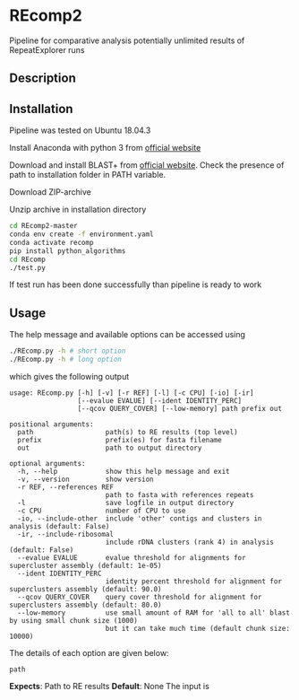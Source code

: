 # REcomp2

Pipeline for comparative analysis potentially unlimited results of RepeatExplorer runs

## Description

## Installation

Pipeline was tested on Ubuntu 18.04.3

Install Anaconda with python 3 from [official website](https://www.anaconda.com/products/individual)

Download and install BLAST+ from [official website](https://ftp.ncbi.nlm.nih.gov/blast/executables/blast+/LATEST/). Check the presence of path to installation folder in PATH variable.

Download ZIP-archive

Unzip archive in installation directory

```bash
cd REcomp2-master
conda env create -f environment.yaml
conda activate recomp
pip install python_algorithms
cd REcomp
./test.py
```

If test run has been done successfully than pipeline is ready to work

## Usage

The help message and available options can be accessed using

```bash
./REcomp.py -h # short option
./REcomp.py -h # long option
```

which gives the following output

```
usage: REcomp.py [-h] [-v] [-r REF] [-l] [-c CPU] [-io] [-ir]
                 [--evalue EVALUE] [--ident IDENTITY_PERC]
                 [--qcov QUERY_COVER] [--low-memory] path prefix out

positional arguments:
  path                  path(s) to RE results (top level)
  prefix                prefix(es) for fasta filename
  out                   path to output directory

optional arguments:
  -h, --help            show this help message and exit
  -v, --version         show version
  -r REF, --references REF
                        path to fasta with references repeats
  -l                    save logfile in output directory
  -c CPU                number of CPU to use
  -io, --include-other  include 'other' contigs and clusters in analysis (default: False)
  -ir, --include-ribosomal
                        include rDNA clusters (rank 4) in analysis (default: False)
  --evalue EVALUE       evalue threshold for alignments for supercluster assembly (default: 1e-05)
  --ident IDENTITY_PERC
                        identity percent threshold for alignment for superclusters assembly (default: 90.0)
  --qcov QUERY_COVER    query cover threshold for alignment for superclusters assembly (default: 80.0)
  --low-memory          use small amount of RAM for 'all to all' blast by using small chunk size (1000)
                        but it can take much time (default chunk size: 10000)
```

The details of each option are given below:

```
path
```

**Expects**: Path to RE results
**Default**: None
The input is
